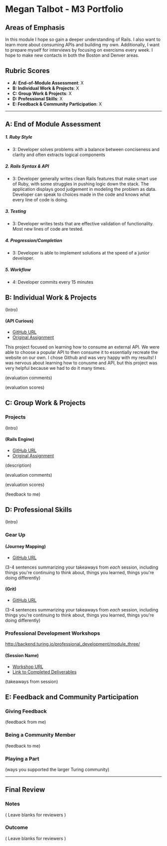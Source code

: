 # Megan Talbot - M3 Portfolio

## Areas of Emphasis

In this module I hope so gain a deeper understanding of Rails. I also want to learn more about consuming APIs and building my own. 
Additionally, I want to prepare myself for interviews by focusing on exercisms every week. I hope to make new contacts in both the Boston and Denver areas.

## Rubric Scores

* **A: End-of-Module Assessment**: X
* **B: Individual Work & Projects**: X
* **C: Group Work & Projects**: X
* **D: Professional Skills**: X
* **E: Feedback & Community Participation**: X

-----------------------

## A: End of Module Assessment

##### 1. Ruby Style

* 3: Developer solves problems with a balance between conciseness and clarity and often extracts logical components

##### 2. Rails Syntax & API

* 3: Developer generally writes clean Rails features that make smart use of Ruby, with some struggles in pushing logic down the stack. The application displays good judgement in modeling the problem as data. Developer can speak to choices made in the code and knows what every line of code is doing.

##### 3. Testing

* 3: Developer writes tests that are effective validation of functionality. Most new lines of code are tested.

##### 4. Progression/Completion

* 3: Developer is able to implement solutions at the speed of a junior developer.

##### 5. Workflow

* 4: Developer commits every 15 minutes


## B: Individual Work & Projects

(Intro)

#### (API Curious)

* [GitHub URL](https://github.com/meganft/api-curious-github)
* [Original Assignment](http://backend.turing.io/module3/projects/apicurious)

This project focused on learning how to consume an external API. We were able to choose a popular API to then consume it to essentially recreate the website on our own. I chose Github and was very happy with my results! I was nervous about learning how to conusme and API, but this project was very helpful because we had to do it many times.

(evaluation comments)

(evaluation scores)

## C: Group Work & Projects

### Projects

(Intro)

#### (Rails Engine)

* [GitHub URL](https://github.com/meganft/rails-engine-api)
* [Original Assignment](http://backend.turing.io/module3/projects/rails_engine)

(description)

(evaluation comments)

(evaluation scores)

(feedback to me)

## D: Professional Skills
(Intro)

### Gear Up

#### (Journey Mapping)

* [GitHub URL](https://github.com/turingschool/gear-up/blob/master/journey-mapping.markdown)

(3-4 sentences summarizing your takeaways from _each_ session, including things you're continuing to think about, things you learned, things you're doing differently)


#### (Grit)

* [GitHub URL](https://github.com/turingschool/gear-up/blob/master/grit.markdown)

(3-4 sentences summarizing your takeaways from _each_ session, including things you're continuing to think about, things you learned, things you're doing differently)


### Professional Development Workshops
http://backend.turing.io/professional_development/module_three/

#### (Session Name)

* [Workshop URL]()
* [Link to Completed Deliverables]()

(takeaways from session)

## E: Feedback and Community Participation

### Giving Feedback

(feedback from me)

### Being a Community Member

(feedback to me)

### Playing a Part

(ways you supported the larger Turing community)

------------------

## Final Review

### Notes

( Leave blanks for reviewers )

### Outcome

( Leave blanks for reviewers )
